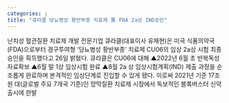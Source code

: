```yaml
---
categories: j
title: "큐라클 당뇨병성 황반부종 치료제 美 FDA 2a상 IND승인"
---
```

난치성 혈관질환 치료제 개발 전문기업 큐라클(대표이사 유재현)은 미국 식품의약국(FDA)으로부터 경구투여형 ‘당뇨병성 황반부종’ 치료제 CU06의 임상 2a상 시험 최종승인을 획득했다고 26일 밝혔다. 큐라클은 CU06에 대해 ▲2022년 6월 초 반복독성 자료확보 ▲6월 말 1상 임상시험 완료 ▲8월 2a 상 임상시험계획(IND) 제출 과정을 순조롭게 완료하며 본격적인 임상단계로 진입할 수 있게 됐다. 이로써 2021년 기준 17조 원 대(글로벌 주요 7개국 기준)인 망막질환 치료제 시장에서 독보적인 블록버스터 신약 출시에 한발